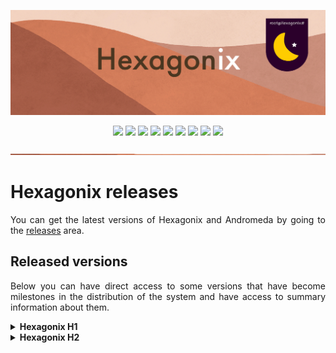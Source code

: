 <!-- Vamos adicionar o logotipo do sistema -->

<p align="center">
<img src="https://github.com/hexagonix/Doc/blob/main/Img/banner.png">
</p>

<div align="center">

![](https://img.shields.io/github/license/hexagonix/hexagonix.svg)
![](https://img.shields.io/github/stars/hexagonix/hexagonix.svg)
![](https://img.shields.io/github/issues/hexagonix/hexagonix.svg)
![](https://img.shields.io/github/issues-closed/hexagonix/hexagonix.svg)
![](https://img.shields.io/github/issues-pr/hexagonix/hexagonix.svg)
![](https://img.shields.io/github/issues-pr-closed/hexagonix/hexagonix.svg)
![](https://img.shields.io/github/downloads/hexagonix/hexagonix/total.svg)
![](https://img.shields.io/github/release/hexagonix/hexagonix.svg)
[![](https://img.shields.io/twitter/follow/hexagonixOS.svg?style=social&label=Follow%20%40HexagonixOS)](https://twitter.com/hexagonixOS)

</div>

<!-- Vai funcionar como <hr> -->

<img src="https://github.com/hexagonix/Doc/blob/main/Img/hr.png" width="100%" height="2px" />

# Hexagonix releases

<div align="justify">

You can get the latest versions of Hexagonix and Andromeda by going to the [releases](https://github.com/hexagonix/hexagonix/releases) area.

</div>

## Released versions

<div align="justify">

Below you can have direct access to some versions that have become milestones in the distribution of the system and have access to summary information about them.

</div>

<details title="Hexagonix H1" align='left'>
<br>
<summary align='left'><strong>Hexagonix H1</strong></summary>

<div align="justify">

This is the first extensively tested and marked stable version of the system. Hexagonix H1 is also the basis of Andromeda H1. Many improvements have been made since previous versions of the system, which used series of numbers to identify versions. Version 1.2-beta, in the previous numbering, was improved and served as the basis for the development of the most stable version to date, the H1 version, the public release of the system. You can get that release [here](https://github.com/hexagonix/hexagonix/releases/tag/H1). This version will continue to be improved and changes will be made available continuously.
  
</div>

<details title="Hexagonix H1 R1 (Caladan)" align='left'>
<br>
<summary align='left'>Hexagonix H1 R1 (Caladan)</summary>

<div align="justify">

Hexagonix H1 R1 (codenamed Caladan) is the first patch pack for the H1 version of Hexagonix. Many improvements have been made to various Hexagonix Unix utilities, as well as enhancements and fixes have been made to the Andromeda userland. Hexagon has been updated to version 9.3, with many bug fixes, stability improvements, increased performance and smaller memory footprint, as well as fixed support for PS/2 mice (and USB via PS/2 emulation) and other devices. Go to the [releases](https://github.com/hexagonix/hexagonix/releases) area and look for version H1 R1.

</div>

</details>

<details title="Hexagonix H1 R2 (Caladan)" align='left'>
<br>
<summary align='left'>Hexagonix H1 R2 (Caladan)</summary>

<div align="justify">

Second update package for Hexagonix/Andromeda version H1, which includes:

- Kernel Hexagon v9.4A;
- Improvements in several Hexagonix utilities;
- Improvements in various Andromeda utilities;

Several runtime failures have been identified in various Andromeda utilities that have been fixed in this release. Updates were also added to Hexagon, decreasing memory pressure and targeting errors identified during system execution. The system manuals have also been updated, as well as the naming used in a number of utilities. From now on, the next H1 version update will focus on improvements and adding new features. Go to the [releases](https://github.com/hexagonix/hexagonix/releases) area and look for the H1 R2 version.

</div>

</details>

<details title="Hexagonix H1 R3 (Duna)" align='left'>
<br>
<summary align='left'>Hexagonix H1 R3 (Duna)</summary>

<div align="justify">

Final release of the H1 version of the system. This is the release analogous to a 1.0 version of the software. To this end, the internal version numbers of several system components have been changed to celebrate this milestone. Hexagon now identifies itself as in version 1.0, as well as other components. The version has been extensively tested and is stable. The H1 R3 release includes:

- Kernel Hexagon v1.0;
- General fixes in various Hexagonix and Andromeda utilities;
- Improvements in the system libraries;
- Stability fixes in various utilities;
- Improvements in Andromeda Settings;

Go to the [releases](https://github.com/hexagonix/hexagonix/releases) area and look for version H1 R3.

</div>

</details>

<details title="Hexagonix H1 R4 (Vega)" align='left'>
<br>
<summary align='left'>Hexagonix H1 R4 (Vega)</summary>

<div align="justify">

System-wide bug fixes and improvements.

- General fixes in various Hexagonix and Andromeda utilities;
- Improvements in the system libraries;
- Stability fixes in various utilities;
- Improvements in Andromeda Settings;

</div>

</details>

<details title="Hexagonix H1 R5 (Orion)" align='left'>
<br>
<summary align='left'>Hexagonix H1 R5 (Orion)</summary>

<div align="justify">

This system update fixes several bugs in the system, including issues encountered when booting on physical machines and in virtualized environments on HBoot and Hexagon.

- Kernel Hexagon v1.1;
- General fixes in various Hexagonix and Andromeda utilities;
- Improvements in the system libraries;
- Stability fixes in various utilities;
- Improvements in Andromeda Settings;

</div>

</details>

</details>

<details title="Hexagonix H2" align='left'>
<br>
<summary align='left'><strong>Hexagonix H2</strong></summary>

<details title="Hexagonix H2 (development versions)" align='left'>
<br>
<summary align='left'>Hexagonix H2 (development versions)</summary>

<details title="Hexagonix H2-dev.beta1" align='left'>
<br>
<summary align='left'>Hexagonix H2-dev.beta1</summary>

<div align="justify">

The development version, H2 (codenamed Vita Nova), is the next version of Hexagonix. So far, the changes and improvements over the Hexagonix H1-R6 are:

- Kernel Hexagon v1.1.2;
- Fusion of the Hexagonix and Andromeda distributions into a single distribution;
- Removal of file extension for system binaries;
- Adding license terms to the system image;
- Improvements in Unix utilities and Hexagonix-Andromeda apps (old Andromeda applications);
- Hexagon Boot v0.3 (incompatible with H1 version).

</div>

</details>

<details title="Hexagonix H2-dev.beta4" align='left'>
<br>
<summary align='left'>Hexagonix H2-dev.beta4</summary>

<div align="justify">

- Deep change in the Unix atop utility;
- Renamed atop to htop;
- Improvements in the logind daemon;
- Font hint renamed to Avatar;
- Removal of Unix.sh file from libasm;
- Constants from Unix.s moved to Unix man utility.

</div>

</details>

<details title="Hexagonix H2-dev.beta5" align='left'>
<br>
<summary align='left'>Hexagonix H2-dev.beta5</summary>

<div align="justify">

- Hexagon emergency fix (v1.1.7) due to memory leak issues when requesting device restart (affects versions H2-dev.beta1 to H2-dev.beta4);
- init v2.0, with support to run multiple services in list.
- Disabling "modern" login mode in logind. The default login interface follows that seen on Unix-like systems (FreeBSD as a major inspiration);
- General improvements to the following Unix utilities:
  - [x] login;
  - [x] energia;
  - [x] htop;
  - [X] man;
  - [x] su;
  - [x] top;
  - [x] uname;
- Tests run to verify proper system operation (no new issues found).

</div>

</details>

<details title="Hexagonix H2-dev.beta6" align='left'>
<br>
<summary align='left'>Hexagonix H2-dev.beta6</summary>

<div align="justify">

The H2-dev.beta6 version came to standardize a number of Hexagonix services, as well as enforce compliance in system fonts and comments. Most of the changes in this version are not visible to the user, but they are important to guarantee the stability of the system. See the most important changes:

* Improvements in the messages of the system utilities, especially in error messages;
* Fixes in the following system utilities:
  - [x] DOSsh;
  - [x] init;
  - [x] su;
  - [x] login;
* A definition error in su could lead to the utility crashing or not working, since it would try to load the default shell (sh) with the name sh.app;
* Complete removal of references to Andromeda, since the distribution was merged into Hexagonix (see Hexagonix H2-dev.beta1). Removal took place at:
  - Name of functions;
  - Name of variables and constants;
  - Comments;
* Improved manual pages for all utilities;
* Improved Hexagon online documentation;
* Changed the version name from "Vita Nova" to "VitaNova", preventing issues when checking the hostname generated during system build;
* Changed the formatting of the init services declaration.

- [x] Release date: 28/11/2022 (dd/mm/yyyy)

</div>

</details>

<details title="Hexagonix H2-dev.beta7" align='left'>
<br>
<summary align='left'>Hexagonix H2-dev.beta7</summary>

<div align="justify">

Translation of messages from Unix utilities into English.

- [x] Release date: 30/11/2022 (dd/mm/yyyy)

</div>

</details>

<details title="Hexagonix H2-dev.beta8" align='left'>
<br>
<summary align='left'>Hexagonix H2-dev.beta8</summary>

<div align="justify">

* Messages from Andromeda-Hexagonix utilities and HBoot translated into English;
* Hexagon messages translated into English;

> It is worth noting that the names of functions, as well as comments in files that make up the system, will remain in Portuguese at this time.

- [x] Release date: 04/12/2022 (dd/mm/yyyy)

</div>

</details>

</details>

<details title="Hexagonix H2-RELEASE" align='left'>
<br>
<summary align='left'>Hexagonix H2-RELEASE</summary>

Consolidation of development versions, with:

- Kernel Hexagon v1.2.5;
- HBoot v0.4 (incompatible with Hexagonix H1 to H1-R6);
- Fusion of Hexagonix and Andromeda distributions into a single distribution;
- File extension removal for system binaries;
- Addition of license terms in the system image;
- Improvements in Unix utilities and Hexagonix-Andromeda (old Andromeda applications);
- Deep change in the Unix atop utility;
- Renamed atop to htop;
- Improvements in the logind daemon;
- Font hint renamed to Avatar;
- Utility init v2.0, with support to run multiple services in list.
- Disabling "modern" login mode in logind. The default login interface follows that seen on Unix-like systems (FreeBSD as a major inspiration);
- General improvements to the following Unix utilities:
  - [x] login;
  - [x] energia;
  - [x] htop;
  - [x] man;
  - [x] su;
  - [x] top;
  - [x] uname;
- Improvements in the messages of the system utilities, especially in error messages;
- Fixes in the following system utilities:
  - [x] DOSsh;
  - [x] init;
  - [x] su;
  - [x] login;
- A definition error in su could lead to the utility crashing or not working, since it would try to load the default shell (sh) with the name sh.app;
- Complete removal of references to Andromeda, since the distribution was merged into Hexagonix (see Hexagonix H2-dev.beta1). Removal took place at:
  - Name of functions;
  - Name of variables and constants;
  - Comments;
- Improved manual pages for all utilities;
- Improved Hexagon online documentation;
- Changed the version name from "Vita Nova" to "VitaNova", preventing problems when checking the hostname generated during system construction;
- Change in the formatting of the init services declaration;
- Translation of messages from Unix utilities into English;
- Messages from Andromeda-Hexagonix and HBoot utilities translated into English;
- Hexagon messages translated into English.

- [x] Release date: 12/12/2022 (dd/mm/yyyy)

</details>

</details>
